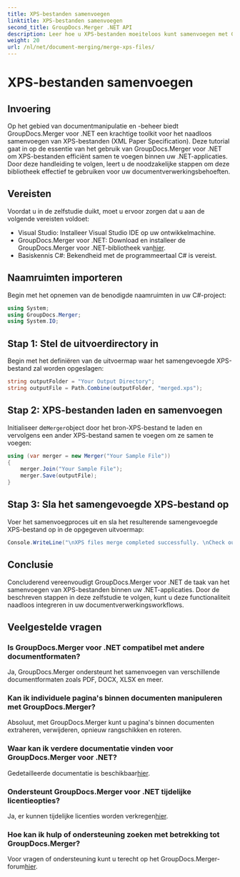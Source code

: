 ```yaml
---
title: XPS-bestanden samenvoegen
linktitle: XPS-bestanden samenvoegen
second_title: GroupDocs.Merger .NET API
description: Leer hoe u XPS-bestanden moeiteloos kunt samenvoegen met GroupDocs.Merger voor .NET. Vereenvoudig de documentverwerking in uw .NET-applicaties.
weight: 20
url: /nl/net/document-merging/merge-xps-files/
---
```


# XPS-bestanden samenvoegen

## Invoering
Op het gebied van documentmanipulatie en -beheer biedt GroupDocs.Merger voor .NET een krachtige toolkit voor het naadloos samenvoegen van XPS-bestanden (XML Paper Specification). Deze tutorial gaat in op de essentie van het gebruik van GroupDocs.Merger voor .NET om XPS-bestanden efficiënt samen te voegen binnen uw .NET-applicaties. Door deze handleiding te volgen, leert u de noodzakelijke stappen om deze bibliotheek effectief te gebruiken voor uw documentverwerkingsbehoeften.
## Vereisten
Voordat u in de zelfstudie duikt, moet u ervoor zorgen dat u aan de volgende vereisten voldoet:
- Visual Studio: Installeer Visual Studio IDE op uw ontwikkelmachine.
-  GroupDocs.Merger voor .NET: Download en installeer de GroupDocs.Merger voor .NET-bibliotheek van[hier](https://releases.groupdocs.com/merger/net/).
- Basiskennis C#: Bekendheid met de programmeertaal C# is vereist.

## Naamruimten importeren
Begin met het opnemen van de benodigde naamruimten in uw C#-project:
```csharp
using System; 
using GroupDocs.Merger;
using System.IO;
```
## Stap 1: Stel de uitvoerdirectory in
Begin met het definiëren van de uitvoermap waar het samengevoegde XPS-bestand zal worden opgeslagen:
```csharp
string outputFolder = "Your Output Directory";
string outputFile = Path.Combine(outputFolder, "merged.xps");
```
## Stap 2: XPS-bestanden laden en samenvoegen
 Initialiseer de`Merger`object door het bron-XPS-bestand te laden en vervolgens een ander XPS-bestand samen te voegen om ze samen te voegen:
```csharp
using (var merger = new Merger("Your Sample File"))
{
    merger.Join("Your Sample File");
    merger.Save(outputFile);
}
```
## Stap 3: Sla het samengevoegde XPS-bestand op
Voer het samenvoegproces uit en sla het resulterende samengevoegde XPS-bestand op in de opgegeven uitvoermap:
```csharp
Console.WriteLine("\nXPS files merge completed successfully. \nCheck output in {0}", outputFolder);
```

## Conclusie
Concluderend vereenvoudigt GroupDocs.Merger voor .NET de taak van het samenvoegen van XPS-bestanden binnen uw .NET-applicaties. Door de beschreven stappen in deze zelfstudie te volgen, kunt u deze functionaliteit naadloos integreren in uw documentverwerkingsworkflows.

## Veelgestelde vragen
### Is GroupDocs.Merger voor .NET compatibel met andere documentformaten?
Ja, GroupDocs.Merger ondersteunt het samenvoegen van verschillende documentformaten zoals PDF, DOCX, XLSX en meer.
### Kan ik individuele pagina's binnen documenten manipuleren met GroupDocs.Merger?
Absoluut, met GroupDocs.Merger kunt u pagina's binnen documenten extraheren, verwijderen, opnieuw rangschikken en roteren.
### Waar kan ik verdere documentatie vinden voor GroupDocs.Merger voor .NET?
 Gedetailleerde documentatie is beschikbaar[hier](https://tutorials.groupdocs.com/merger/net/).
### Ondersteunt GroupDocs.Merger voor .NET tijdelijke licentieopties?
 Ja, er kunnen tijdelijke licenties worden verkregen[hier](https://purchase.groupdocs.com/temporary-license/).
### Hoe kan ik hulp of ondersteuning zoeken met betrekking tot GroupDocs.Merger?
 Voor vragen of ondersteuning kunt u terecht op het GroupDocs.Merger-forum[hier](https://forum.groupdocs.com/c/merger/32).